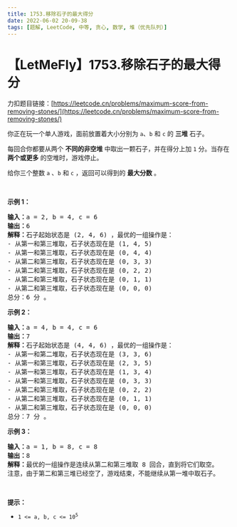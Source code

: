 ```yaml
---
title: 1753.移除石子的最大得分
date: 2022-06-02 20-09-38
tags: [题解, LeetCode, 中等, 贪心, 数学, 堆（优先队列）]
---
```


# 【LetMeFly】1753.移除石子的最大得分

力扣题目链接：[https://leetcode.cn/problems/maximum-score-from-removing-stones/](https://leetcode.cn/problems/maximum-score-from-removing-stones/)

<p>你正在玩一个单人游戏，面前放置着大小分别为 <code>a</code>​​​​​​、<code>b</code> 和 <code>c</code>​​​​​​ 的 <strong>三堆</strong> 石子。</p>

<p>每回合你都要从两个 <strong>不同的非空堆</strong> 中取出一颗石子，并在得分上加 <code>1</code> 分。当存在 <strong>两个或更多</strong> 的空堆时，游戏停止。</p>

<p>给你三个整数 <code>a</code> 、<code>b</code> 和 <code>c</code> ，返回可以得到的 <strong>最大分数</strong> 。</p>
 

<p><strong>示例 1：</strong></p>

<pre>
<strong>输入：</strong>a = 2, b = 4, c = 6
<strong>输出：</strong>6
<strong>解释：</strong>石子起始状态是 (2, 4, 6) ，最优的一组操作是：
- 从第一和第三堆取，石子状态现在是 (1, 4, 5)
- 从第一和第三堆取，石子状态现在是 (0, 4, 4)
- 从第二和第三堆取，石子状态现在是 (0, 3, 3)
- 从第二和第三堆取，石子状态现在是 (0, 2, 2)
- 从第二和第三堆取，石子状态现在是 (0, 1, 1)
- 从第二和第三堆取，石子状态现在是 (0, 0, 0)
总分：6 分 。
</pre>

<p><strong>示例 2：</strong></p>

<pre>
<strong>输入：</strong>a = 4, b = 4, c = 6
<strong>输出：</strong>7
<strong>解释：</strong>石子起始状态是 (4, 4, 6) ，最优的一组操作是：
- 从第一和第二堆取，石子状态现在是 (3, 3, 6)
- 从第一和第三堆取，石子状态现在是 (2, 3, 5)
- 从第一和第三堆取，石子状态现在是 (1, 3, 4)
- 从第一和第三堆取，石子状态现在是 (0, 3, 3)
- 从第二和第三堆取，石子状态现在是 (0, 2, 2)
- 从第二和第三堆取，石子状态现在是 (0, 1, 1)
- 从第二和第三堆取，石子状态现在是 (0, 0, 0)
总分：7 分 。
</pre>

<p><strong>示例 3：</strong></p>

<pre>
<strong>输入：</strong>a = 1, b = 8, c = 8
<strong>输出：</strong>8
<strong>解释：</strong>最优的一组操作是连续从第二和第三堆取 8 回合，直到将它们取空。
注意，由于第二和第三堆已经空了，游戏结束，不能继续从第一堆中取石子。
</pre>

<p> </p>

<p><strong>提示：</strong></p>

<ul>
	<li><code>1 <= a, b, c <= 10<sup>5</sup></code></li>
</ul>


    